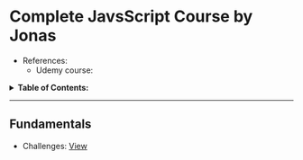 # Complete JavsScript Course by Jonas

- References:
  - Udemy course:

<details>
<summary><strong>Table of Contents:</strong></summary>

- [Complete JavsScript Course by Jonas](#complete-javsscript-course-by-jonas)
  - [Fundamentals](#fundamentals)

</details>

---

## Fundamentals

- Challenges: [View](archive/01-02-Fundamentals/)
